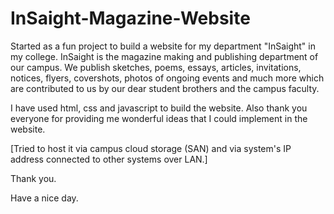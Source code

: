 # InSaight-Magazine-Website
Started as a fun project to build a website for my department "InSaight" in my college.
InSaight is the magazine making and publishing department of our campus.
We publish sketches, poems, essays, articles, invitations, notices, flyers, covershots, photos of ongoing events and much more
which are contributed to us by our dear student brothers and the campus faculty.

I have used html, css and javascript to build the website.
Also thank you everyone for providing me wonderful ideas that I could implement in the website.

[Tried to host it via campus cloud storage (SAN) and via system's IP address connected to other systems over LAN.]

Thank you.

Have a nice day.
